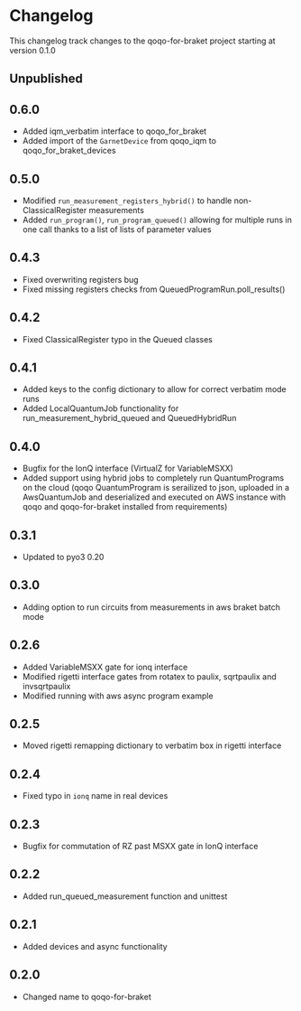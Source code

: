 # Changelog

This changelog track changes to the qoqo-for-braket project starting at version 0.1.0

## Unpublished

## 0.6.0

* Added iqm_verbatim interface to qoqo_for_braket
* Added import of the `GarnetDevice` from qoqo_iqm to qoqo_for_braket_devices

## 0.5.0

* Modified `run_measurement_registers_hybrid()` to handle non-ClassicalRegister measurements
* Added `run_program()`, `run_program_queued()` allowing for multiple runs in one call thanks to a list of lists of parameter values

## 0.4.3

* Fixed overwriting registers bug
* Fixed missing registers checks from QueuedProgramRun.poll_results()

## 0.4.2

* Fixed ClassicalRegister typo in the Queued classes

## 0.4.1

* Added keys to the config dictionary to allow for correct verbatim mode runs
* Added LocalQuantumJob functionality for run_measurement_hybrid_queued and QueuedHybridRun

## 0.4.0

* Bugfix for the IonQ interface (VirtualZ for VariableMSXX)
* Added support using hybrid jobs to completely run QuantumPrograms on the cloud (qoqo QuantumProgram is serailized to json, uploaded in a AwsQuantumJob and deserialized and executed on AWS instance with qoqo and qoqo-for-braket installed from requirements)

## 0.3.1

* Updated to pyo3 0.20

## 0.3.0

* Adding option to run circuits from measurements in aws braket batch mode

## 0.2.6

* Added VariableMSXX gate for ionq interface
* Modified rigetti interface gates from rotatex to paulix, sqrtpaulix and invsqrtpaulix
* Modified running with aws async program example

## 0.2.5

* Moved rigetti remapping dictionary to verbatim box in rigetti interface

## 0.2.4

* Fixed typo in `ionq` name in real devices

## 0.2.3

* Bugfix for commutation of RZ past MSXX gate in IonQ interface

## 0.2.2

* Added run_queued_measurement function and unittest

## 0.2.1

* Added devices and async functionality

## 0.2.0

* Changed name to qoqo-for-braket